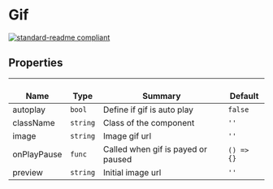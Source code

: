 # Gif
  [![standard-readme compliant](https://img.shields.io/badge/standard--readme-OK-green.svg?style=flat-square)](https://github.com/RichardLitt/standard-readme)
  

  ## Properties
  | </br>Name | </br>Type | </br>Summary | </br>Default | 
| ---- | ---- | ---- | ---- |
| autoplay | `bool` | Define if gif is auto play | `false` |
| className | `string` | Class of the component | `''` |
| image | `string` | Image gif url | `''` |
| onPlayPause | `func` | Called when gif is payed or paused | `() => {}` |
| preview | `string` | Initial image url | `''` |